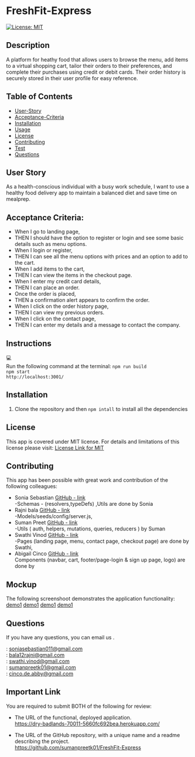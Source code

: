# FreshFit-Express

[![License: MIT](https://img.shields.io/badge/License-MIT-lightblue.svg)](https://opensource.org/licenses/MIT)

## Description
A platform for heathy food that allows users to browse the menu, add items to a virtual shopping cart, tailor their orders to their preferences, and complete their purchases using credit or debit cards. Their order history is securely stored in their user profile for easy reference.


## Table of Contents
- [User-Story](#user-story)
- [Acceptance-Criteria](#acceptance-criteria)
- [Installation](#installation)
- [Usage](#usage)
- [License](#license)
- [Contributing](#contributing)
- [Test](#test)
- [Questions](#questions)

## User Story
As a health-conscious individual with a busy work schedule, I want to use a healthy food delivery app to maintain a balanced diet and save time on mealprep.

## Acceptance Criteria:
- When I go to landing page,
- THEN I should have the option to register or login and see some basic details such as menu options.
- When I login or register, 
- THEN I can see all the menu options with prices and an option to add to the cart.
- When I add items to the cart,
- THEN I can view the items in the checkout page.
- When I enter my credit card details,
- THEN I can place an order.
- Once the order is placed,
- THEN a confirmation alert appears to confirm the order.
- When I click on the order history page,
- THEN I can view my previous orders.
- When I click on the contact page, 
- THEN I can enter my details and a message to contact the company.

## Instructions
💻   
Run the following command at the terminal:
`npm run build` <br>
`npm start` <br>
`http://localhost:3001/`

## Installation
1. Clone the repository and then 
`npm intall` to install all the dependencies 

## License
This app is covered under MIT license. For details and limitations of this license please visit:
[License Link for MIT](https://opensource.org/licenses/MIT)

## Contributing
This app has been possible with great work and contribution of the following colleagues:<br>
-   Sonia Sebastian [GitHub - link](https://github.com/soniasebastian)<br>-Schemas - (resolvers,typeDefs) ,Utils are done by Sonia
-  Rajni bala [GitHub - link](https://github.com/rbala16)<br>-Models/seeds/config/server.js,
- Suman Preet [GitHub - link](https://github.com/sumanpreetk01)<br>-Utils ( auth, helpers, mutations, queries, reducers )  by    Suman<br>
-  Swathi Vinod [GitHub - link](https://github.com/SwathiVinod19)<br>-Pages (landing page, menu, contact page, checkout page) are done by Swathi,<br>
-  Abigail Cinco [GitHub - link](https://github.com/abi-gail17)<br>Components (navbar, cart, footer/page-login & sign up page, logo) are done by 


## Mockup
The following screenshoot demonstrates the application functionality:
[demo1](./demo1.png)
[demo1](./demo2.png)
[demo1](./demo3.png)
[demo1](./demo4.png)

## Questions
If you have any questions, you can email us .<br>

  : <soniasebastian011@gmail.com><br>
  : <bala12rajni@gmail.com><br>
  : <swathi.vinod@gmail.com><br>
  : <sumanpreetk01@gmail.com><br>
  : <cinco.de.abby@gmail.com><br>

   ## Important Link

You are required to submit BOTH of the following for review:

* The URL of the functional, deployed application.<br>
https://dry-badlands-70011-5660fc692bea.herokuapp.com/

* The URL of the GitHub repository, with a unique name and a readme describing the project.<br>
https://github.com/sumanpreetk01/FreshFit-Express<br>



